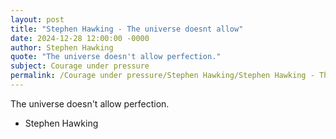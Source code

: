 ```yaml
---
layout: post
title: "Stephen Hawking - The universe doesnt allow"
date: 2024-12-28 12:00:00 -0000
author: Stephen Hawking
quote: "The universe doesn't allow perfection."
subject: Courage under pressure
permalink: /Courage under pressure/Stephen Hawking/Stephen Hawking - The universe doesnt allow
---
```


The universe doesn't allow perfection.

- Stephen Hawking
